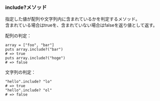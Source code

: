 ### include?メソッド
指定した値が配列や文字列内に含まれているかを判定するメソッド。  
含まれている場合はtrueを、含まれていない場合はfalseを返り値として返す。  

配列の判定：  
```
array = ["foo", "bar"]
puts array.include?("bar")
# => true
puts array.include?("hoge")
# => false
```

文字列の判定：
```
"hello".include? "lo"
# => true
"hello".include? "ol"
# => false
```
